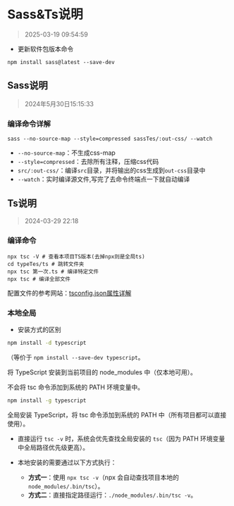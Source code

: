 # Sass&Ts说明

> 2025-03-19 09:54:59

* 更新软件包版本命令

```shell
npm install sass@latest --save-dev
```

## Sass说明

> 2024年5月30日15:15:33

### 编译命令详解

```shell
sass --no-source-map --style=compressed sassTes/:out-css/ --watch
```

* `--no-source-map`：不生成css-map
* `--style=compressed`：去除所有注释，压缩css代码
* `src/:out-css/`：编译`src`目录，并将输出的css生成到`out-css`目录中
* `--watch`：实时编译源文件,写完了去命令终端点一下就自动编译

## Ts说明

> 2024-03-29 22:18

### 编译命令

```shell
npx tsc -V # 查看本项目TS版本(去掉npx则是全局ts)
cd typeTes/ts # 跳转文件夹
npx tsc 第一次.ts # 编译特定文件
npx tsc # 编译全部文件
```

配置文件的参考网站：[tsconfig.json属性详解](https://juejin.cn/post/6844903684032184327)

### 本地全局

* 安装方式的区别

```sh
npm install -d typescript
```
（等价于 `npm install --save-dev typescript`。

将 TypeScript 安装到当前项目的 node_modules 中（仅本地可用）。

不会将 tsc 命令添加到系统的 PATH 环境变量中。

```sh
npm install -g typescript
```


全局安装 TypeScript，将 tsc 命令添加到系统的 PATH 中（所有项目都可以直接使用）。
- 直接运行 `tsc -v` 时，系统会优先查找全局安装的 `tsc`（因为 PATH 环境变量中全局路径优先级更高）。
- 本地安装的需要通过以下方式执行：

  - **方式一**：使用 `npx tsc -v`（npx 会自动查找项目本地的 `node_modules/.bin/tsc`）。
  - **方式二**：直接指定路径运行：`./node_modules/.bin/tsc -v`。